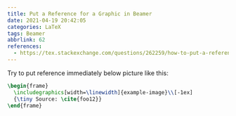 ```yaml
---
title: Put a Reference for a Graphic in Beamer
date: 2021-04-19 20:42:05
categories: LaTeX
tags: Beamer
abbrlink: 62
references:
  - https://tex.stackexchange.com/questions/262259/how-to-put-a-reference-for-a-graphic-in-beamer
---
```

Try to put reference immediately below picture like this:

```tex
\begin{frame}
  \includegraphics[width=\linewidth]{example-image}\\[-1ex]
  {\tiny Source: \cite{foo12}}
\end{frame}
```
